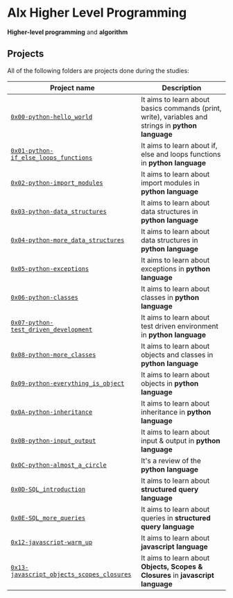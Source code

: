# Alx Higher Level Programming

**Higher-level programming** and **algorithm**

## Projects
All of the following folders are projects done during the studies:

| Project name | Description |
| ------------ | ----------- |
| [`0x00-python-hello_world`](https://github.com/aslam-adigun/alx-higher_level_programming/tree/master/0x00-python-hello_world) | It aims to learn about basics commands (print, write), variables and strings in **python language** |
| [`0x01-python-if_else_loops_functions`](https://github.com/aslam-adigun/alx-higher_level_programming/tree/master/0x01-python-if_else_loops_functions) | It aims to learn about if, else and loops functions in **python language** |
| [`0x02-python-import_modules`](https://github.com/aslam-adigun/alx-higher_level_programming/tree/master/0x02-python-import_modules) | It aims to learn about import modules in **python language** |
| [`0x03-python-data_structures`](https://github.com/aslam-adigun/alx-higher_level_programming/tree/master/0x03-python-data_structures) | It aims to learn about data structures in **python language** |
| [`0x04-python-more_data_structures`](https://github.com/aslam-adigun/alx-higher_level_programming/tree/master/0x04-python-more_data_structures) | It aims to learn about data structures in **python language** |
| [`0x05-python-exceptions`](https://github.com/aslam-adigun/alx-higher_level_programming/tree/master/0x05-python-exceptions) | It aims to learn about exceptions in **python language** |
| [`0x06-python-classes`](https://github.com/aslam-adigun/alx-higher_level_programming/tree/master/0x06-python-classes) | It aims to learn about classes in **python language** |
| [`0x07-python-test_driven_development`](https://github.com/aslam-adigun/alx-higher_level_programming/tree/master/0x07-python-test_driven_development) | It aims to learn about test driven environment in **python language** |
| [`0x08-python-more_classes`](https://github.com/aslam-adigun/alx-higher_level_programming/tree/master/0x08-python-more_classes) | It aims to learn about objects and classes in **python language** |
| [`0x09-python-everything_is_object`](https://github.com/aslam-adigun/alx-higher_level_programming/tree/master/0x09-python-everything_is_object) | It aims to learn about objects in **python language** |
| [`0x0A-python-inheritance`](https://github.com/aslam-adigun/alx-higher_level_programming/tree/master/0x0A-python-inheritance) | It aims to learn about inheritance in **python language** |
| [`0x0B-python-input_output`](https://github.com/aslam-adigun/alx-higher_level_programming/tree/master/0x0B-python-input_output) | It aims to learn about input & output in **python language** |
| [`0x0C-python-almost_a_circle`](https://github.com/aslam-adigun/alx-higher_level_programming/tree/master/0x0C-python-almost_a_circle) | It's a review of the **python language** |
| [`0x0D-SQL_introduction`](https://github.com/aslam-adigun/alx-higher_level_programming/tree/master/0x0D-SQL_introduction) | It aims to learn about **structured query language** |
| [`0x0E-SQL_more_queries`](https://github.com/aslam-adigun/alx-higher_level_programming/tree/master/0x0E-SQL_more_queries) | It aims to learn about queries in **structured query language** |
| [`0x12-javascript-warm_up`](https://github.com/aslam-adigun/alx-higher_level_programming/tree/master/0x12-javascript-warm_up) | It aims to learn about **javascript language** |
| [`0x13-javascript_objects_scopes_closures`](https://github.com/aslam-adigun/alx-higher_level_programming/tree/master/0x13-javascript_objects_scopes_closures) | It aims to learn about **Objects, Scopes & Closures** in **javascript language** |
